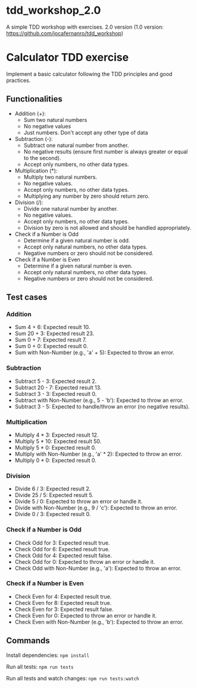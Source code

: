 # tdd_workshop_2.0
A simple TDD workshop with exercises. 2.0 version (1.0 version: https://github.com/jocafernanro/tdd_workshop)

# Calculator TDD exercise
Implement a basic calculator following the TDD principles and good practices.

## Functionalities
- Addition (+): 
    - Sum two natural numbers
    - No negative values
    - Just numbers. Don't accept any other type of data
- Subtraction (-): 
    - Subtract one natural number from another.
    - No negative results (ensure first number is always greater or equal to the second).
    - Accept only numbers, no other data types.
- Multiplication (*):
    - Multiply two natural numbers.
    - No negative values.
    - Accept only numbers, no other data types.
    - Multiplying any number by zero should return zero.
- Division (/):
    - Divide one natural number by another.
    - No negative values.
    - Accept only numbers, no other data types.
    - Division by zero is not allowed and should be handled appropriately.
- Check if a Number is Odd
    - Determine if a given natural number is odd.
    - Accept only natural numbers, no other data types.
    - Negative numbers or zero should not be considered.
- Check if a Number is Even
    - Determine if a given natural number is even.
    - Accept only natural numbers, no other data types.
    - Negative numbers or zero should not be considered.

## Test cases

### Addition
- Sum 4 + 6: Expected result 10.
- Sum 20 + 3: Expected result 23.
- Sum 0 + 7: Expected result 7.
- Sum 0 + 0: Expected result 0.
- Sum with Non-Number (e.g., 'a' + 5): Expected to throw an error.

### Subtraction
- Subtract 5 - 3: Expected result 2.
- Subtract 20 - 7: Expected result 13.
- Subtract 3 - 3: Expected result 0.
- Subtract with Non-Number (e.g., 5 - 'b'): Expected to throw an error.
- Subtract 3 - 5: Expected to handle/throw an error (no negative results).

### Multiplication
- Multiply 4 * 3: Expected result 12.
- Multiply 5 * 10: Expected result 50.
- Multiply 5 * 0: Expected result 0.
- Multiply with Non-Number (e.g., 'a' * 2): Expected to throw an error.
- Multiply 0 * 0: Expected result 0.

### Division
- Divide 6 / 3: Expected result 2.
- Divide 25 / 5: Expected result 5.
- Divide 5 / 0: Expected to throw an error or handle it.
- Divide with Non-Number (e.g., 9 / 'c'): Expected to throw an error.
- Divide 0 / 3: Expected result 0.

### Check if a Number is Odd
- Check Odd for 3: Expected result true.
- Check Odd for 6: Expected result true.
- Check Odd for 4: Expected result false.
- Check Odd for 0: Expected to throw an error or handle it.
- Check Odd with Non-Number (e.g., 'a'): Expected to throw an error.

### Check if a Number is Even
- Check Even for 4: Expected result true.
- Check Even for 8: Expected result true.
- Check Even for 3: Expected result false.
- Check Even for 0: Expected to throw an error or handle it.
- Check Even with Non-Number (e.g., 'b'): Expected to throw an error.

## Commands

Install dependencies:
```npm install```

Run all tests:
```npm run tests```

Run all tests and watch changes:
```npm run tests:watch```